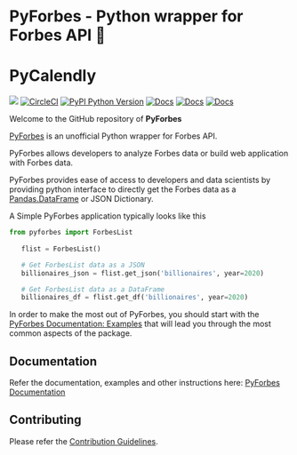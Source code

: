 # PyForbes - Python wrapper for Forbes API 🐍
# PyCalendly
<a href="https://codeclimate.com/github/laxmena/PyCalendly/maintainability"><img src="https://api.codeclimate.com/v1/badges/12cadf4283a14dbb59eb/maintainability" /></a> [![CircleCI](https://circleci.com/gh/laxmena/PyForbes/tree/main.svg?style=svg)](https://circleci.com/gh/laxmena/PyForbes/tree/main) [![PyPI Python Version](https://img.shields.io/pypi/v/pyforbes.svg)](https://pypi.org/project/pyforbes/) [![Docs](https://readthedocs.org/projects/pyforbes/badge/?version=latest)](https://pyforbes.readthedocs.io/en/latest/) [![Docs](https://img.shields.io/badge/StackOverflow-PyForbes-blue.svg)](https://stackoverflow.com/questions/tagged/pyforbes) [![Docs](https://img.shields.io/pypi/pyversions/pyforbes.svg)](https://pypi.org/project/pyforbes/)


Welcome to the GitHub repository of **PyForbes**

[PyForbes](http://www.github.com/laxmena/PyForbes) is an unofficial Python wrapper for Forbes API.

PyForbes allows developers to analyze Forbes data or build web application with Forbes data.

PyForbes provides ease of access to developers and data scientists by providing python interface to directly get the Forbes data as a [Pandas.DataFrame](https://pandas.pydata.org/docs/reference/api/pandas.DataFrame.html) or JSON Dictionary.

A Simple PyForbes application typically looks like this

```py
from pyforbes import ForbesList
   
   flist = ForbesList()

   # Get ForbesList data as a JSON
   billionaires_json = flist.get_json('billionaires', year=2020) 

   # Get ForbesList data as a DataFrame
   billionaires_df = flist.get_df('billionaires', year=2020)
```

In order to make the most out of PyForbes, you should start
with the [PyForbes Documentation: Examples](https://pyforbes.readthedocs.io/en/latest/examples.html) that will lead you through the most common aspects of the package. 

## Documentation
Refer the documentation, examples and other instructions here: [PyForbes Documentation](https://pyforbes.readthedocs.io/)

## Contributing
Please refer the [Contribution Guidelines](https://pyforbes.readthedocs.io/en/latest/contribute.html).
